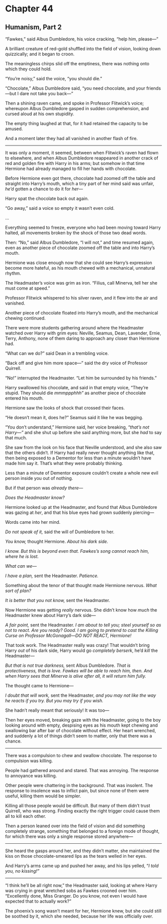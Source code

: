 # Chapter 44
## Humanism, Part 2

“Fawkes,” said Albus Dumbledore, his voice cracking, “help him, please—”

A brilliant creature of red-gold shuffled into the field of vision, looking down quizzically; and it began to croon.

The meaningless chirps slid off the emptiness, there was nothing onto which they could hold.

“You’re noisy,” said the voice, “you should die.”

“Chocolate,” Albus Dumbledore said, “you need chocolate, and your friends—but I dare not take you back—”

Then a shining raven came, and spoke in Professor Flitwick’s voice; whereupon Albus Dumbledore gasped in sudden comprehension, and cursed aloud at his own stupidity.

The empty thing laughed at that, for it had retained the capacity to be amused.

And a moment later they had all vanished in another flash of fire.

* * * * *

It was only a moment, it seemed, between when Flitwick’s raven had flown to elsewhere, and when Albus Dumbledore reappeared in another crack of red and golden fire with Harry in his arms; but somehow in that time Hermione had already managed to fill her hands with chocolate.

Before Hermione even got there, chocolate had zoomed off the table and straight into Harry’s mouth, which a tiny part of her mind said was unfair, *he’d* gotten a chance to do it for *her—*

Harry spat the chocolate back out again.

“Go away,” said a voice so empty it wasn’t even cold.

…

Everything seemed to freeze, everyone who had been moving toward Harry halted, all movements broken by the shock of those two dead words.

Then: “No,” said Albus Dumbledore, “I will not,” and time resumed again, even as another piece of chocolate zoomed off the table and into Harry’s mouth.

Hermione was close enough now that she could see Harry’s expression become more hateful, as his mouth chewed with a mechanical, unnatural rhythm.

The Headmaster’s voice was grim as iron. “Filius, call Minerva, tell her she must come at speed.”

Professor Flitwick whispered to his silver raven, and it flew into the air and vanished.

Another piece of chocolate floated into Harry’s mouth, and the mechanical chewing continued.

There were more students gathering around where the Headmaster watched over Harry with grim eyes: Neville, Seamus, Dean, Lavender, Ernie, Terry, Anthony, none of them daring to approach any closer than Hermione had.

“What can we do?” said Dean in a trembling voice.

“Back off and give him more space—” said the dry voice of Professor Quirrell.

“No!” interrupted the Headmaster. “Let him be surrounded by his friends.”

Harry swallowed his chocolate, and said in that empty voice, “They’re stupid. They should die *mmmppphhh”* as another piece of chocolate entered his mouth.

Hermione saw the looks of shock that crossed their faces.

“He doesn’t mean it, does he?” Seamus said it like he was begging.

“You don’t understand,” Hermione said, her voice breaking, “*that’s not Harry—”* and she shut up before she said anything more, but she *had* to say that much.

She saw from the look on his face that Neville understood, and she also saw that the others didn’t. If Harry had really never thought anything like that, then being exposed to a Dementor for less than a minute wouldn’t have made him say it. That’s what they were probably thinking.

Less than a minute of Dementor exposure couldn’t create a whole new evil person inside you out of nothing.

But if that person was *already there*—

*Does the Headmaster know?*

Hermione looked up at the Headmaster, and found that Albus Dumbledore was gazing at *her*, and that his blue eyes had grown suddenly piercing—

Words came into her mind.

*Do not speak of it,* said the will of Dumbledore to her.

*You know,* thought Hermione. *About his dark side.*

*I know. But this is beyond even that. Fawkes’s song cannot reach him, where he is lost.*

*What can we—*

*I have a plan,* sent the Headmaster. *Patience.*

Something about the tenor of that thought made Hermione nervous. *What sort of plan?*

*It is better that you not know,* sent the Headmaster.

Now Hermione was getting *really* nervous. She didn’t know how *much* the Headmaster knew about Harry’s dark side—

*A fair point,* sent the Headmaster. *I am about to tell you; steel yourself so as not to react. Are you ready? Good. I am going to pretend to cast the Killing Curse on Professor McGonagall—DO NOT REACT, Hermione!*

That took work. The Headmaster really was crazy! That wouldn’t bring Harry *out* of his dark side, Harry would go *completely berserk*, he’d *kill* the Headmaster—

*But that is not true darkness,* sent Albus Dumbledore. *That is protectiveness, that is love. Fawkes will be able to reach him, then. And when Harry sees that Minerva is alive after all, it will return him fully.*

The thought came to Hermione—

*I doubt that will work,* sent the Headmaster, *and you may not like the way he reacts if you try. But you may try if you wish.*

She hadn’t really meant that seriously! It was too—

Then her eyes moved, breaking gaze with the Headmaster, going to the boy looking around with empty, despising eyes as his mouth kept chewing and swallowing bar after bar of chocolate without effect. Her heart wrenched, and suddenly a lot of things didn’t seem to matter, only that there was a chance.

* * * * *

There was a compulsion to chew and swallow chocolate. The response to compulsion was killing.

People had gathered around and stared. That was annoying. The response to annoyance was killing.

Other people were chattering in the background. That was insolent. The response to insolence was to inflict pain, but since none of them were useful, killing them would be simpler.

Killing all those people would be difficult. But many of them didn’t trust Quirrell, who was strong. Finding exactly the right trigger could cause them all to kill each other.

Then a person leaned over into the field of vision and did something completely strange, something that belonged to a foreign mode of thought, for which there was only a single response stored anywhere—

* * * * *

She heard the gasps around her, and they didn’t matter, she maintained the kiss on those chocolate-smeared lips as the tears welled in her eyes.

And Harry’s arms came up and pushed her away, and his lips yelled, “*I told you, no kissing!”*

* * * * *

“I think he’ll be all right now,” the Headmaster said, looking at where Harry was crying in great wretched sobs as Fawkes crooned over him. “Excellently done, Miss Granger. Do you know, not even I would have expected that to actually work?”

The phoenix’s song wasn’t meant for her, Hermione knew, but she could still be soothed by it, which she needed, because her life was officially over. 
